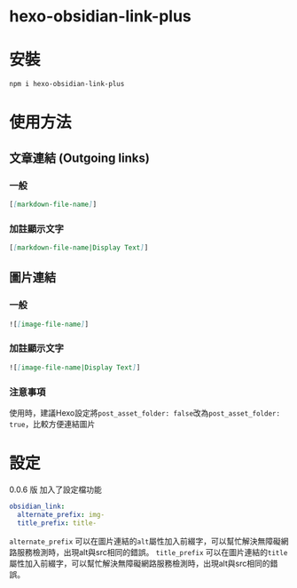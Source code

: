 # hexo-obsidian-link-plus

# 安裝

``` bash
npm i hexo-obsidian-link-plus
```

# 使用方法

## 文章連結 (Outgoing links)
### 一般
``` md
[[markdown-file-name]]
```
### 加註顯示文字
```md
[[markdown-file-name|Display Text]]
```

## 圖片連結
### 一般
``` md
![[image-file-name]]
```
### 加註顯示文字
```md
![[image-file-name|Display Text]]
```

### 注意事項
使用時，建議Hexo設定將``post_asset_folder: false``改為``post_asset_folder: true``，比較方便連結圖片

# 設定
0.0.6 版 加入了設定檔功能
``` yml
obsidian_link:
  alternate_prefix: img-
  title_prefix: title-
```

``alternate_prefix`` 可以在圖片連結的``alt``屬性加入前綴字，可以幫忙解決無障礙網路服務檢測時，出現alt與src相同的錯誤。
``title_prefix`` 可以在圖片連結的``title``屬性加入前綴字，可以幫忙解決無障礙網路服務檢測時，出現alt與src相同的錯誤。
